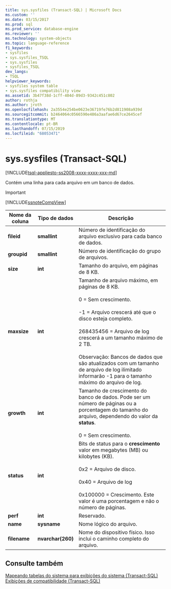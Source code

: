 ```yaml
---
title: sys.sysfiles (Transact-SQL) | Microsoft Docs
ms.custom: ''
ms.date: 03/15/2017
ms.prod: sql
ms.prod_service: database-engine
ms.reviewer: ''
ms.technology: system-objects
ms.topic: language-reference
f1_keywords:
- sysfiles
- sys.sysfiles_TSQL
- sys.sysfiles
- sysfiles_TSQL
dev_langs:
- TSQL
helpviewer_keywords:
- sysfiles system table
- sys.sysfiles compatibility view
ms.assetid: 3b47f38d-1cff-404d-89d3-9342c451c802
author: rothja
ms.author: jroth
ms.openlocfilehash: 2a3554e254be0623e36719fe76b2d811908a939d
ms.sourcegitcommit: b2464064c0566590e486a3aafae6d67ce2645cef
ms.translationtype: MT
ms.contentlocale: pt-BR
ms.lasthandoff: 07/15/2019
ms.locfileid: "68053471"
---
```

# <a name="syssysfiles-transact-sql"></a>sys.sysfiles (Transact-SQL)
[!INCLUDE[tsql-appliesto-ss2008-xxxx-xxxx-xxx-md](../../includes/tsql-appliesto-ss2008-xxxx-xxxx-xxx-md.md)]

  Contém uma linha para cada arquivo em um banco de dados.  
  
> [!IMPORTANT]  
>  [!INCLUDE[ssnoteCompView](../../includes/ssnotecompview-md.md)]  
  
|Nome da coluna|Tipo de dados|Descrição|  
|-----------------|---------------|-----------------|  
|**fileid**|**smallint**|Número de identificação do arquivo exclusivo para cada banco de dados.|  
|**groupid**|**smallint**|Número de identificação do grupo de arquivos.|  
|**size**|**int**|Tamanho do arquivo, em páginas de 8 KB.|  
|**maxsize**|**int**|Tamanho de arquivo máximo, em páginas de 8 KB.<br /><br /> 0 = Sem crescimento.<br /><br /> -1 = Arquivo crescerá até que o disco esteja completo.<br /><br /> 268435456 = Arquivo de log crescerá a um tamanho máximo de 2 TB.<br /><br /> Observação: Bancos de dados que são atualizados com um tamanho de arquivo de log ilimitado informarão -1 para o tamanho máximo do arquivo de log.|  
|**growth**|**int**|Tamanho de crescimento do banco de dados. Pode ser um número de páginas ou a porcentagem do tamanho do arquivo, dependendo do valor da **status**.<br /><br /> 0 = Sem crescimento.|  
|**status**|**int**|Bits de status para o **crescimento** valor em megabytes (MB) ou kilobytes (KB).<br /><br /> 0x2 = Arquivo de disco.<br /><br /> 0x40 = Arquivo de log<br /><br /> 0x100000 = Crescimento. Este valor é uma porcentagem e não o número de páginas.|  
|**perf**|**int**|Reservado.|  
|**name**|**sysname**|Nome lógico do arquivo.|  
|**filename**|**nvarchar(260)**|Nome do dispositivo físico. Isso inclui o caminho completo do arquivo.|  
  
## <a name="see-also"></a>Consulte também  
 [Mapeando tabelas do sistema para exibições do sistema &#40;Transact-SQL&#41;](../../relational-databases/system-tables/mapping-system-tables-to-system-views-transact-sql.md)   
 [Exibições de compatibilidade &#40;Transact-SQL&#41;](~/relational-databases/system-compatibility-views/system-compatibility-views-transact-sql.md)  
  
  
